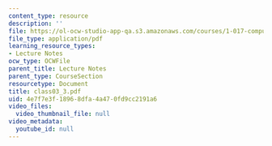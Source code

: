 ```yaml
---
content_type: resource
description: ''
file: https://ol-ocw-studio-app-qa.s3.amazonaws.com/courses/1-017-computing-and-data-analysis-for-environmental-applications-fall-2003/4e7f7e3f18968dfa4a470fd9cc2191a6_class03_3.pdf
file_type: application/pdf
learning_resource_types:
- Lecture Notes
ocw_type: OCWFile
parent_title: Lecture Notes
parent_type: CourseSection
resourcetype: Document
title: class03_3.pdf
uid: 4e7f7e3f-1896-8dfa-4a47-0fd9cc2191a6
video_files:
  video_thumbnail_file: null
video_metadata:
  youtube_id: null
---
```


